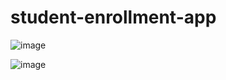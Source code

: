 # student-enrollment-app

![image](https://user-images.githubusercontent.com/94807175/148489115-39867c83-5a4f-48b8-b7c4-08ff81763fc2.png)

![image](https://user-images.githubusercontent.com/94807175/148489184-3e24458e-c37f-49a3-8738-6ee0d59eba2f.png)


